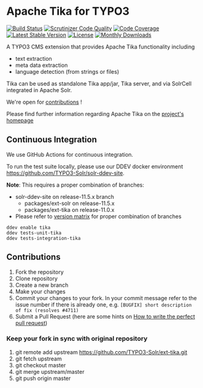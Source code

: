 # Apache Tika for TYPO3

[![Build Status](https://github.com/TYPO3-Solr/ext-tika/actions/workflows/ci.yml/badge.svg?branch=release-11.0.x)](https://github.com/TYPO3-Solr/ext-tika/actions?query=branch:release-10.0.x)
[![Scrutinizer Code Quality](https://scrutinizer-ci.com/g/TYPO3-Solr/ext-tika/badges/quality-score.png?b=release-11.0.x)](https://scrutinizer-ci.com/g/TYPO3-Solr/ext-tika/?branch=release-11.0.x)
[![Code Coverage](https://scrutinizer-ci.com/g/TYPO3-Solr/ext-tika/badges/coverage.png?b=release-11.0.x)](https://scrutinizer-ci.com/g/TYPO3-Solr/ext-tika/?branch=release-11.0.x)
[![Latest Stable Version](https://poser.pugx.org/apache-solr-for-typo3/tika/v/stable)](https://packagist.org/packages/apache-solr-for-typo3/tika)
[![License](https://poser.pugx.org/apache-solr-for-typo3/tika/license)](https://packagist.org/packages/apache-solr-for-typo3/tika)
[![Monthly Downloads](https://poser.pugx.org/apache-solr-for-typo3/tika/d/monthly)](https://packagist.org/packages/apache-solr-for-typo3/tika)

A TYPO3 CMS extension that provides Apache Tika functionality including

* text extraction
* meta data extraction
* language detection (from strings or files)

Tika can be used as standalone Tika app/jar, Tika server, and via SolrCell integrated in Apache Solr.

We're open for [contributions](#Contributions) !

Please find further information regarding Apache Tika on the [project's homepage](http://tika.apache.org)


## Continuous Integration

We use GitHub Actions for continuous integration.

To run the test suite locally, please use our DDEV docker environment https://github.com/TYPO3-Solr/solr-ddev-site.

**Note**:
  This requires a proper combination of branches:
* solr-ddev-site on release-11.5.x branch
    * packages/ext-solr on release-11.5.x
    * packages/ext-tika on release-11.0.x
* Please refer to [version matrix](https://raw.githubusercontent.com/TYPO3-Solr/ext-solr/master/Documentation/Appendix/VersionMatrix.rst) for proper combination of branches

```shell
ddev enable tika
ddev tests-unit-tika
ddev tests-integration-tika
```

## <a name="Contributions"></a>Contributions

1. Fork the repository
2. Clone repository
3. Create a new branch
4. Make your changes
5. Commit your changes to your fork. In your commit message refer to the issue number if there is already one, e.g. `[BUGFIX] short description of fix (resolves #4711)`
6. Submit a Pull Request (here are some hints on [How to write the perfect pull request](https://github.com/blog/1943-how-to-write-the-perfect-pull-request))

### Keep your fork in sync with original repository

1. git remote add upstream https://github.com/TYPO3-Solr/ext-tika.git
2. git fetch upstream
3. git checkout master
4. git merge upstream/master
5. git push origin master

